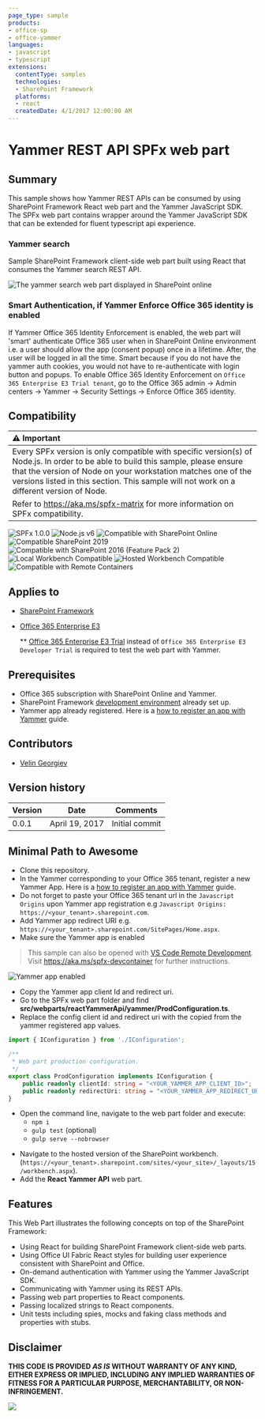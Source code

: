 ```yaml
---
page_type: sample
products:
- office-sp
- office-yammer
languages:
- javascript
- typescript
extensions:
  contentType: samples
  technologies:
  - SharePoint Framework
  platforms:
  - react
  createdDate: 4/1/2017 12:00:00 AM
---
```

# Yammer REST API SPFx web part #

## Summary

This sample shows how Yammer REST APIs can be consumed by using SharePoint Framework React web part and the Yammer JavaScript SDK. The SPFx web part contains wrapper around the Yammer JavaScript SDK that can be extended for fluent typescript api experience.

### Yammer search

Sample SharePoint Framework client-side web part built using React that consumes the Yammer search REST API.

![The yammer search web part displayed in SharePoint online](./assets/spfx-yammer-api-webpart.jpg)

### Smart Authentication, if Yammer Enforce Office 365 identity is enabled

If Yammer Office 365 Identity Enforcement is enabled, the web part will 'smart' authenticate Office 365 user when in SharePoint Online environment i.e. a user should allow the app (consent popup) once in a lifetime. After, the user will be logged in all the time. Smart because if you do not have the yammer auth cookies, you would not have to re-authenticate with login button and popups.
To enable Office 365 Identity Enforcement on `Office 365 Enterprise E3 Trial tenant`, go to the Office 365 admin -> Admin centers -> Yammer -> Security Settings -> Enforce Office 365 identity.

## Compatibility

| :warning: Important          |
|:---------------------------|
| Every SPFx version is only compatible with specific version(s) of Node.js. In order to be able to build this sample, please ensure that the version of Node on your workstation matches one of the versions listed in this section. This sample will not work on a different version of Node.|
|Refer to <https://aka.ms/spfx-matrix> for more information on SPFx compatibility.   |

![SPFx 1.0.0](https://img.shields.io/badge/SPFx-1.0.0-green.svg)
![Node.js v6](https://img.shields.io/badge/Node.js-v6-green.svg)
![Compatible with SharePoint Online](https://img.shields.io/badge/SharePoint%20Online-Compatible-green.svg)
![Compatible SharePoint 2019](https://img.shields.io/badge/SharePoint%20Server%202019-Compatible-green.svg)
![Compatible with SharePoint 2016 (Feature Pack 2)](https://img.shields.io/badge/SharePoint%20Server%202016%20(Feature%20Pack%202)-Compatible-green.svg)
![Local Workbench Compatible](https://img.shields.io/badge/Local%20Workbench-Compatible-green.svg)
![Hosted Workbench Compatible](https://img.shields.io/badge/Hosted%20Workbench-Compatible-green.svg)
![Compatible with Remote Containers](https://img.shields.io/badge/Remote%20Containers-Compatible-green.svg)

## Applies to

* [SharePoint Framework](https://learn.microsoft.com/sharepoint/dev/spfx/sharepoint-framework-overview)
* [Office 365 Enterprise E3](https://learn.microsoft.com/sharepoint/dev/spfx/set-up-your-developer-tenant)

  ** [Office 365 Enterprise E3 Trial](https://products.office.com/en-ie/business/office-365-enterprise-e3-business-software) instead of `Office 365 Enterprise E3 Developer Trial` is required to test the web part with Yammer.

## Prerequisites

* Office 365 subscription with SharePoint Online and Yammer.
* SharePoint Framework [development environment](https://learn.microsoft.com/sharepoint/dev/spfx/set-up-your-development-environment) already set up.
* Yammer app already registered. Here is a [how to register an app with Yammer](https://developer.yammer.com/docs/app-registration) guide.

## Contributors

* [Velin Georgiev](https://github.com/VelinGeorgiev)

## Version history

Version|Date|Comments
-------|----|--------
0.0.1|April 19, 2017 | Initial commit

## Minimal Path to Awesome

* Clone this repository.
* In the Yammer corresponding to your Office 365 tenant, register a new Yammer App. Here is a [how to register an app with Yammer](https://developer.yammer.com/docs/app-registration) guide.
* Do not forget to paste your Office 365 tenant url in the `Javascript Origins` upon Yammer app registration e.g `Javascript Origins: https://<your_tenant>.sharepoint.com`.
* Add Yammer app redirect URI e.g. `https://<your_tenant>.sharepoint.com/SitePages/Home.aspx`.
* Make sure the Yammer app is enabled

> This sample can also be opened with [VS Code Remote Development](https://code.visualstudio.com/docs/remote/remote-overview). Visit <https://aka.ms/spfx-devcontainer> for further instructions.

![Yammer app enabled](./assets/yammer-enabled-screen.png)

* Copy the Yammer app client Id and redirect uri.
* Go to the SPFx web part folder and find **src/webparts/reactYammerApi/yammer/ProdConfiguration.ts**.
* Replace the config client id and redirect uri with the copied from the yammer registered app values.

```typescript
import { IConfiguration } from './IConfiguration';

/**
 * Web part production configuration.
 */
export class ProdConfiguration implements IConfiguration {
    public readonly clientId: string = "<YOUR_YAMMER_APP_CLIENT_ID>";
    public readonly redirectUri: string = "<YOUR_YAMMER_APP_REDIRECT_URI>";
}
```

- Open the command line, navigate to the web part folder and execute:
  * `npm i`
  * `gulp test` (optional)
  * `gulp serve --nobrowser`
* Navigate to the hosted version of the SharePoint workbench. (`https://<your_tenant>.sharepoint.com/sites/<your_site>/_layouts/15/workbench.aspx`).
* Add the **React Yammer API** web part.

## Features

This Web Part illustrates the following concepts on top of the SharePoint Framework:

* Using React for building SharePoint Framework client-side web parts.
* Using Office UI Fabric React styles for building user experience consistent with SharePoint and Office.
* On-demand authentication with Yammer using the Yammer JavaScript SDK.
* Communicating with Yammer using its REST APIs.
* Passing web part properties to React components.
* Passing localized strings to React components.
* Unit tests including spies, mocks and faking class methods and properties with stubs.

## Disclaimer

**THIS CODE IS PROVIDED *AS IS* WITHOUT WARRANTY OF ANY KIND, EITHER EXPRESS OR IMPLIED, INCLUDING ANY IMPLIED WARRANTIES OF FITNESS FOR A PARTICULAR PURPOSE, MERCHANTABILITY, OR NON-INFRINGEMENT.**

<img src="https://m365-visitor-stats.azurewebsites.net/sp-dev-fx-webparts/samples/react-yammer-api" />

